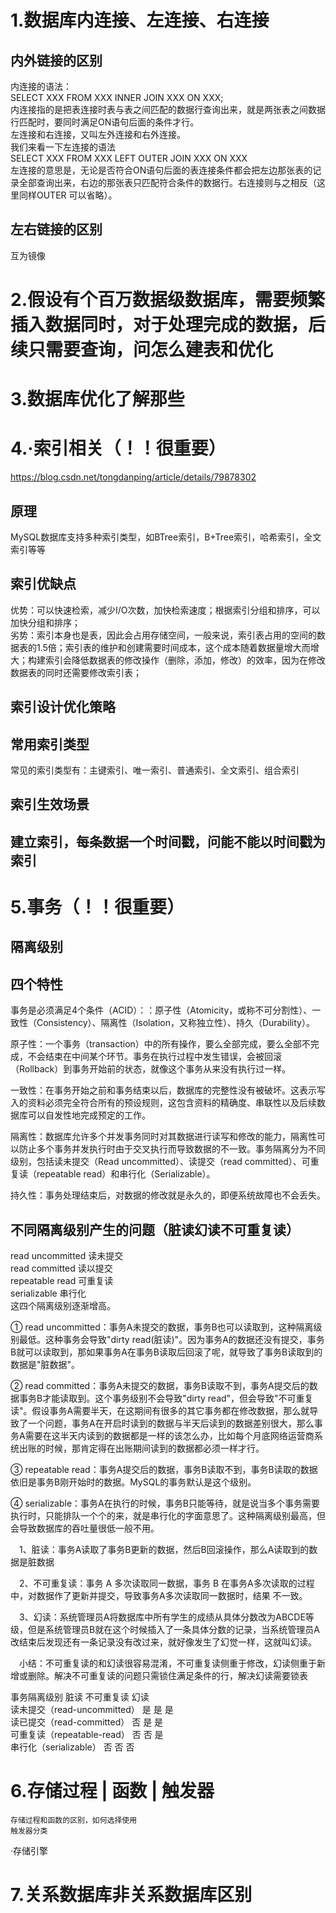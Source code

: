 # 1.数据库内连接、左连接、右连接

## 内外链接的区别

内连接的语法：    
SELECT  XXX FROM XXX INNER JOIN XXX ON XXX;    
内连接指的是把表连接时表与表之间匹配的数据行查询出来，就是两张表之间数据行匹配时，要同时满足ON语句后面的条件才行。    
左连接和右连接，又叫左外连接和右外连接。   
我们来看一下左连接的语法    
SELECT XXX FROM XXX LEFT OUTER JOIN XXX ON XXX    
左连接的意思是，无论是否符合ON语句后面的表连接条件都会把左边那张表的记录全部查询出来，右边的那张表只匹配符合条件的数据行。右连接则与之相反（这里同样OUTER 可以省略）。    

## 左右链接的区别  
互为镜像  

# 2.假设有个百万数据级数据库，需要频繁插入数据同时，对于处理完成的数据，后续只需要查询，问怎么建表和优化

# 3.数据库优化了解那些

# 4.·索引相关（！！很重要）
https://blog.csdn.net/tongdanping/article/details/79878302  
## 原理     
MySQL数据库支持多种索引类型，如BTree索引，B+Tree索引，哈希索引，全文索引等等       
## 索引优缺点  
优势：可以快速检索，减少I/O次数，加快检索速度；根据索引分组和排序，可以加快分组和排序；    
劣势：索引本身也是表，因此会占用存储空间，一般来说，索引表占用的空间的数据表的1.5倍；索引表的维护和创建需要时间成本，这个成本随着数据量增大而增大；构建索引会降低数据表的修改操作（删除，添加，修改）的效率，因为在修改数据表的同时还需要修改索引表；     

## 索引设计优化策略   


## 常用索引类型   
常见的索引类型有：主键索引、唯一索引、普通索引、全文索引、组合索引    

## 索引生效场景   

## 建立索引，每条数据一个时间戳，问能不能以时间戳为索引


# 5.事务（！！很重要）
## 隔离级别
## 四个特性
事务是必须满足4个条件（ACID）：：原子性（Atomicity，或称不可分割性）、一致性（Consistency）、隔离性（Isolation，又称独立性）、持久（Durability）。　　

原子性：一个事务（transaction）中的所有操作，要么全部完成，要么全部不完成，不会结束在中间某个环节。事务在执行过程中发生错误，会被回滚（Rollback）到事务开始前的状态，就像这个事务从来没有执行过一样。  

一致性：在事务开始之前和事务结束以后，数据库的完整性没有被破坏。这表示写入的资料必须完全符合所有的预设规则，这包含资料的精确度、串联性以及后续数据库可以自发性地完成预定的工作。  

隔离性：数据库允许多个并发事务同时对其数据进行读写和修改的能力，隔离性可以防止多个事务并发执行时由于交叉执行而导致数据的不一致。事务隔离分为不同级别，包括读未提交（Read uncommitted）、读提交（read committed）、可重复读（repeatable read）和串行化（Serializable）。  

持久性：事务处理结束后，对数据的修改就是永久的，即便系统故障也不会丢失。  

## 不同隔离级别产生的问题（脏读幻读不可重复读）

read uncommitted  读未提交  
read committed      读以提交  
repeatable  read    可重复读  
serializable            串行化  
这四个隔离级别逐渐增高。  

① read uncommitted：事务A未提交的数据，事务B也可以读取到，这种隔离级别最低。这种事务会导致"dirty read(脏读)"。因为事务A的数据还没有提交，事务B就可以读取到，那如果事务A在事务B读取后回滚了呢，就导致了事务B读取到的数据是"脏数据"。  

② read committed：事务A未提交的数据，事务B读取不到，事务A提交后的数据事务B才能读取到。这个事务级别不会导致"dirty read"，但会导致"不可重复读"。假设事务A需要半天，在这期间有很多的其它事务都在修改数据，那么就导致了一个问题，事务A在开启时读到的数据与半天后读到的数据差别很大，那么事务A需要在这半天内读到的数据都是一样的该怎么办，比如每个月底网络运营商系统出账的时候，那肯定得在出账期间读到的数据都必须一样才行。  

③ repeatable  read：事务A提交后的数据，事务B读取不到，事务B读取的数据依旧是事务B刚开始时的数据。MySQL的事务默认是这个级别。  

④ serializable：事务A在执行的时候，事务B只能等待，就是说当多个事务需要执行时，只能排队一个个的来，就是串行化的字面意思了。这种隔离级别最高，但会导致数据库的吞吐量很低一般不用。  

　1、脏读：事务A读取了事务B更新的数据，然后B回滚操作，那么A读取到的数据是脏数据  

　2、不可重复读：事务 A 多次读取同一数据，事务 B 在事务A多次读取的过程中，对数据作了更新并提交，导致事务A多次读取同一数据时，结果 不一致。     

　3、幻读：系统管理员A将数据库中所有学生的成绩从具体分数改为ABCDE等级，但是系统管理员B就在这个时候插入了一条具体分数的记录，当系统管理员A改结束后发现还有一条记录没有改过来，就好像发生了幻觉一样，这就叫幻读。   

　小结：不可重复读的和幻读很容易混淆，不可重复读侧重于修改，幻读侧重于新增或删除。解决不可重复读的问题只需锁住满足条件的行，解决幻读需要锁表   
 
事务隔离级别	               脏读	   不可重复读	   幻读  
读未提交（read-uncommitted）  是	       是	        是  
读已提交（read-committed）    否	       是	        是   
可重复读（repeatable-read）	否	       否	        是   
串行化（serializable）	     否	        否	         否  
    
# 6.存储过程 | 函数 | 触发器    
    存储过程和函数的区别，如何选择使用
    触发器分类
·存储引擎 

# 7.关系数据库非关系数据库区别
